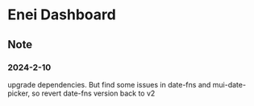 # Enei Dashboard

## Note
### 2024-2-10
upgrade dependencies. But find some issues in date-fns and mui-date-picker, so revert date-fns version back to v2
